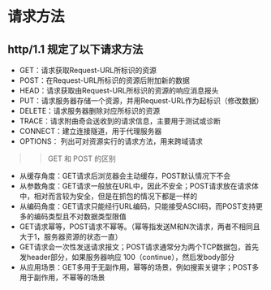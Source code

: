 # 请求方法

## http/1.1 规定了以下请求方法
- GET：请求获取Request-URL所标识的资源
- POST：在Request-URL所标识的资源后附加新的数据
- HEAD：请求获取由Request-URL所标识的资源的响应消息报头
- PUT：请求服务器存储一个资源，并用Request-URL作为起标识（修改数据）
- DELETE：请求服务器删除对应所标识的资源
- TRACE：请求附曲奇会送收到的请求信息，主要用于测试或诊断
- CONNECT：建立连接隧道，用于代理服务器
- OPTIONS： 列出可对资源实行的请求方法，用来跨域请求


>> GET 和 POST 的区别
- 从缓存角度：GET请求后浏览器会主动缓存，POST默认情况下不会
- 从参数角度：GET请求一般放在URL中，因此不安全；POST请求放在请求体中，相对而言较为安全，但是在抓包的情况下都是一样的
- 从编码角度：GET请求只能经行URL编码，只能接受ASCII码，而POST支持更多的编码类型且不对数据类型限值
- GET请求幂等，POST请求不幂等。（幂等指发送M和N次请求，两者不相同且大于1，服务器资源的状态一直）
- GET请求会一次性发送请求报文；POST请求通常分为两个TCP数据包，首先发header部分，如果服务器响应 100（continue），然后发body部分
- 从应用场景：GET多用于无副作用，幂等的场景，例如搜索关键字；POST多用于副作用，不幂等的场景